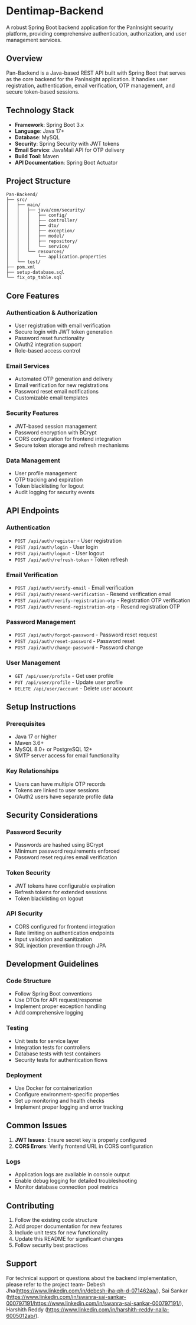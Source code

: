 # Dentimap-Backend


A robust Spring Boot backend application for the PanInsight security platform, providing comprehensive authentication, authorization, and user management services.

## Overview

Pan-Backend is a Java-based REST API built with Spring Boot that serves as the core backend for the PanInsight application. It handles user registration, authentication, email verification, OTP management, and secure token-based sessions.

## Technology Stack

- **Framework**: Spring Boot 3.x
- **Language**: Java 17+
- **Database**: MySQL
- **Security**: Spring Security with JWT tokens
- **Email Service**: JavaMail API for OTP delivery
- **Build Tool**: Maven
- **API Documentation**: Spring Boot Actuator

## Project Structure

```
Pan-Backend/
├── src/
│   ├── main/
│   │   ├── java/com/security/
│   │   │   ├── config/          
│   │   │   ├── controller/       
│   │   │   ├── dto/             
│   │   │   ├── exception/       
│   │   │   ├── model/           
│   │   │   ├── repository/      
│   │   │   └── service/        
│   │   └── resources/
│   │       └── application.properties
│   └── test/                    
├── pom.xml                      
├── setup-database.sql           
└── fix_otp_table.sql   
```

## Core Features

### Authentication & Authorization
- User registration with email verification
- Secure login with JWT token generation
- Password reset functionality
- OAuth2 integration support
- Role-based access control

### Email Services
- Automated OTP generation and delivery
- Email verification for new registrations
- Password reset email notifications
- Customizable email templates

### Security Features
- JWT-based session management
- Password encryption with BCrypt
- CORS configuration for frontend integration
- Secure token storage and refresh mechanisms

### Data Management
- User profile management
- OTP tracking and expiration
- Token blacklisting for logout
- Audit logging for security events

## API Endpoints

### Authentication
- `POST /api/auth/register` - User registration
- `POST /api/auth/login` - User login
- `POST /api/auth/logout` - User logout
- `POST /api/auth/refresh-token` - Token refresh

### Email Verification
- `POST /api/auth/verify-email` - Email verification
- `POST /api/auth/resend-verification` - Resend verification email
- `POST /api/auth/verify-registration-otp` - Registration OTP verification
- `POST /api/auth/resend-registration-otp` - Resend registration OTP

### Password Management
- `POST /api/auth/forgot-password` - Password reset request
- `POST /api/auth/reset-password` - Password reset
- `POST /api/auth/change-password` - Password change

### User Management
- `GET /api/user/profile` - Get user profile
- `PUT /api/user/profile` - Update user profile
- `DELETE /api/user/account` - Delete user account

## Setup Instructions

### Prerequisites
- Java 17 or higher
- Maven 3.6+
- MySQL 8.0+ or PostgreSQL 12+
- SMTP server access for email functionality

### Key Relationships
- Users can have multiple OTP records
- Tokens are linked to user sessions
- OAuth2 users have separate profile data

## Security Considerations

### Password Security
- Passwords are hashed using BCrypt
- Minimum password requirements enforced
- Password reset requires email verification

### Token Security
- JWT tokens have configurable expiration
- Refresh tokens for extended sessions
- Token blacklisting on logout

### API Security
- CORS configured for frontend integration
- Rate limiting on authentication endpoints
- Input validation and sanitization
- SQL injection prevention through JPA

## Development Guidelines

### Code Structure
- Follow Spring Boot conventions
- Use DTOs for API request/response
- Implement proper exception handling
- Add comprehensive logging

### Testing
- Unit tests for service layer
- Integration tests for controllers
- Database tests with test containers
- Security tests for authentication flows

### Deployment
- Use Docker for containerization
- Configure environment-specific properties
- Set up monitoring and health checks
- Implement proper logging and error tracking


## Common Issues
1. **JWT Issues**: Ensure secret key is properly configured
2. **CORS Errors**: Verify frontend URL in CORS configuration

### Logs
- Application logs are available in console output
- Enable debug logging for detailed troubleshooting
- Monitor database connection pool metrics

## Contributing

1. Follow the existing code structure
2. Add proper documentation for new features
3. Include unit tests for new functionality
4. Update this README for significant changes
5. Follow security best practices

## Support

For technical support or questions about the backend implementation, please refer to the project team- Debesh Jha(https://www.linkedin.com/in/debesh-jha-ph-d-071462aa/), Sai Sankar (https://www.linkedin.com/in/swanra-sai-sankar-000797191/https://www.linkedin.com/in/swanra-sai-sankar-000797191/), Harshith Reddy (https://www.linkedin.com/in/harshith-reddy-nalla-6005012ab/). 
